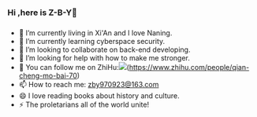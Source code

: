 ### Hi ,here is Z-B-Y👋

### 

- 🔭 I’m currently living in Xi'An and I love Naning.
- 🌱 I’m currently learning cyberspace security.
- 👯 I’m looking to collaborate on back-end developing.
- 🤔 I’m looking for help with how to make me stronger.
- 💬 You can follow me on ZhiHu:![](https://img.shields.io/badge/dynamic/json?color=%230000E3&label=%E7%9F%A5%E4%B9%8E&query=%24.data.totalSubs&suffix=%E5%85%B3%E6%B3%A8%E8%80%85&url=https%3A%2F%2Fapi.spencerwoo.com%2Fsubstats%2F%3Fsource%3Dzhihu%26queryKey%3Dqian-cheng-mo-bai-70)(https://www.zhihu.com/people/qian-cheng-mo-bai-70)
- 📫 How to reach me: zby970923@163.com
- 😄 I love reading books about history and culture.
- ⚡ The proletarians all of the world unite!

